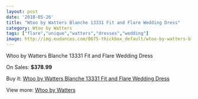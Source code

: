 ```yaml
---
layout: post
date: '2018-05-26'
title: "Wtoo by Watters Blanche 13331 Fit and Flare Wedding Dress"
category: Wtoo by Watters
tags: ["flare","unique","watters","dresses","wedding"]
image: http://img.eudances.com/8675-thickbox_default/wtoo-by-watters-blanche-13331-fit-and-flare-wedding-dress.jpg
---
```

Wtoo by Watters Blanche 13331 Fit and Flare Wedding Dress

On Sales: **$378.99**
<a href="https://www.eudances.com/en/wtoo-by-watters/2936-wtoo-by-watters-blanche-13331-fit-and-flare-wedding-dress.html"><amp-img layout="responsive" width="600" height="600" src="//img.eudances.com/8675-thickbox_default/wtoo-by-watters-blanche-13331-fit-and-flare-wedding-dress.jpg" alt="Wtoo by Watters Blanche 13331 Fit and Flare Wedding Dress 0" /></a>
<a href="https://www.eudances.com/en/wtoo-by-watters/2936-wtoo-by-watters-blanche-13331-fit-and-flare-wedding-dress.html"><amp-img layout="responsive" width="600" height="600" src="//img.eudances.com/8678-thickbox_default/wtoo-by-watters-blanche-13331-fit-and-flare-wedding-dress.jpg" alt="Wtoo by Watters Blanche 13331 Fit and Flare Wedding Dress 1" /></a>
<a href="https://www.eudances.com/en/wtoo-by-watters/2936-wtoo-by-watters-blanche-13331-fit-and-flare-wedding-dress.html"><amp-img layout="responsive" width="600" height="600" src="//img.eudances.com/8677-thickbox_default/wtoo-by-watters-blanche-13331-fit-and-flare-wedding-dress.jpg" alt="Wtoo by Watters Blanche 13331 Fit and Flare Wedding Dress 2" /></a>
<a href="https://www.eudances.com/en/wtoo-by-watters/2936-wtoo-by-watters-blanche-13331-fit-and-flare-wedding-dress.html"><amp-img layout="responsive" width="600" height="600" src="//img.eudances.com/8676-thickbox_default/wtoo-by-watters-blanche-13331-fit-and-flare-wedding-dress.jpg" alt="Wtoo by Watters Blanche 13331 Fit and Flare Wedding Dress 3" /></a>

Buy it: [Wtoo by Watters Blanche 13331 Fit and Flare Wedding Dress](https://www.eudances.com/en/wtoo-by-watters/2936-wtoo-by-watters-blanche-13331-fit-and-flare-wedding-dress.html "Wtoo by Watters Blanche 13331 Fit and Flare Wedding Dress")

View more: [Wtoo by Watters](https://www.eudances.com/en/49-wtoo-by-watters "Wtoo by Watters")
